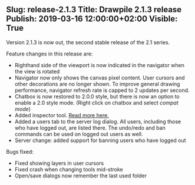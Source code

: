 Slug: release-2.1.3
Title: Drawpile 2.1.3 release
Publish: 2019-03-16 12:00:00+02:00
Visible: True
---

Version 2.1.3 is now out, the second stable release of the 2.1 series.

Feature changes in this release are:

 * Righthand side of the viewport is now indicated in the navigator when the view is rotated
 * Navigator now only shows the canvas pixel content. User cursors and other decorations are no longer shown. To improve general drawing performance, navigator refresh rate is capped to 2 updates per second.
 * Chatbox is now restored to 2.0.0 style, but there is now an option to enable a 2.0 style mode. (Right click on chatbox and select *compat mode*)
 * Added inspector tool. [Read more here.](https://drawpile-dev-diary.tumblr.com/post/183452691227/canvas-inspector-tool)
 * Added a users tab to the server log dialog. All users, including those who have logged out, are listed there. The undo/redo and ban commands can be used on logged out users as well.
 * Server change: added support for banning users who have logged out

Bugs fixed:

 * Fixed showing layers in user cursors
 * Fixed crash when changing tools mid-stroke
 * Open/save dialogs now remember the last used folder

